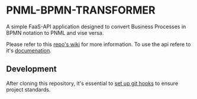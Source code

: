 # PNML-BPMN-TRANSFORMER

A simple FaaS-API application designed to convert Business Processes in BPMN notation to PNML and vise versa. 

Please refer to this [repo's wiki](https://github.com/Niyada/bpmn-pnml-transformer-poc/wiki) for more information.
To use the api refere to it's [documenation](https://woped.github.io/model-transformer/).

## Development

After cloning this repository, it's essential to [set up git hooks](https://github.com/woped/woped-git-hooks/blob/main/README.md#activating-git-hooks-after-cloning-a-repository) to ensure project standards.
